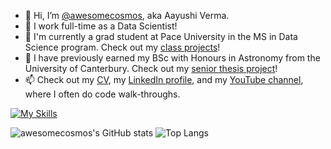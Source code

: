 - 👋 Hi, I’m [@awesomecosmos](https://github.com/awesomecosmos "My GitHub Repositories"), aka Aayushi Verma.
- 🌱 I work full-time as a Data Scientist!
- 👀 I'm currently a grad student at Pace University in the MS in Data Science program. Check out my [class projects](https://gist.github.com/awesomecosmos/03b441ac1663f24621138b027b584daa)!
- 💞️ I have previously earned my BSc with Honours in Astronomy from the University of Canterbury. Check out my [senior thesis project](https://gist.github.com/awesomecosmos/b19831e6abafee7909ef276701d3f599)!
- 📫 Check out my [CV](https://github.com/awesomecosmos/aayushi-verma-cv), my [LinkedIn profile](https://www.linkedin.com/in/aayushi-verma/), and my [YouTube channel](https://www.youtube.com/channel/UClS-R630xWKrukXSDTypAVg), where I often do code walk-throughs. 

<!---
awesomecosmos/awesomecosmos is a ✨ special ✨ repository because its `README.md` (this file) appears on your GitHub profile.
You can click the Preview link to take a look at your changes.
--->

[![My Skills](https://skillicons.dev/icons?i=py,r,vscode,github,latex,stackoverflow,postgres,sqlite,regex,matlab)](https://skillicons.dev)

![awesomecosmos's GitHub stats](https://github-readme-stats.vercel.app/api?username=awesomecosmos&count_private=true&show_icons=true&theme=midnight-purple)
![Top Langs](https://github-readme-stats.vercel.app/api/top-langs/?username=awesomecosmos&theme=midnight-purple&layout=compact)
